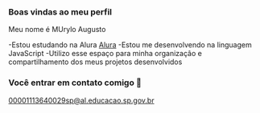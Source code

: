 ### Boas vindas ao meu perfil

Meu nome é MUrylo Augusto

-Estou estudando na Alura [Alura](https://www.alura.com.br)
-Estou me desenvolvendo na linguagem JavaScript
-Utilizo esse espaço para minha organizaçâo e compartilhamento dos meus projetos desenvolvidos

### Você entrar em contato comigo 📧

00001113640029sp@al.educacao.sp.gov.br
